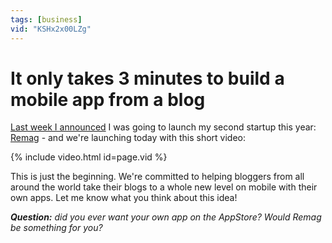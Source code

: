 ```yaml
---
tags: [business]
vid: "KSHx2x00LZg"
---
```


# It only takes 3 minutes to build a mobile app from a blog

[Last week I announced](https://sliwinski.com/why-remag) I was going to launch my second startup this year: [Remag](https://Remag.me) - and we're launching today with this short video:

{% include video.html id=page.vid %}

<!--More-->

This is just the beginning. We're committed to helping bloggers from all around the world take their blogs to a whole new level on mobile with their own apps. Let me know what you think about this idea!

***Question:*** *did you ever want your own app on the AppStore? Would Remag be something for you?*

[iMagazine]: http://iMagazine.pl
[Dropbox]: http://db.tt/kD7Liux
[Evernote]: /how-i-use-evernote
[It's all about Passion!]: /passion
[Nozbe]: http://nozbe.com/
[#iPadOnly]: https://michael.gratis/ipadonly
[Productive! Magazine]: http://productivemag.com/
[Productive! Show]: /show
[Twitter]: http://twitter.com/MSliwinski

[n]: https://michael.gratis/nozbe